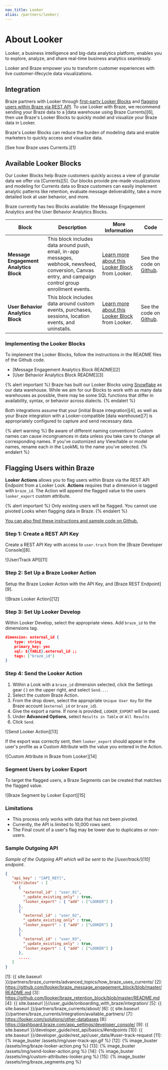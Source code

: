 ```yaml
---
nav_title: Looker
alias: /partners/looker/
---
```


# About Looker

Looker, a business intelligence and big-data analytics platform, enables you to explore, analyze, and share real-time business analytics seamlessly.

Looker and Braze empower you to transform customer experiences with live customer-lifecycle data visualizations.

## Integration

Braze partners with Looker through [first-party Looker Blocks](#implementing-the-looker-blocks) and [flagging users within Braze via REST API](#flagging-users-within-braze). To use Looker with Braze, we recommend sending your Braze data to a [data warehouse using Braze Currents][6], then use Braze's Looker Blocks to quickly model and visualize your Braze data in Looker.

Braze's Looker Blocks can reduce the burden of modeling data and enable marketers to quickly access and visualize data.

[See how Braze uses Currents.][1]

## Available Looker Blocks

Our Looker Blocks help Braze customers quickly access a view of granular data we offer via [Currents][5]. Our blocks provide pre-made visualizations and modeling for Currents data so Braze customers can easily implement analytic patterns like retention, evaluate message deliverability, take a more detailed look at user behavior, and more.

Braze currently has two Blocks available: the Message Engagement Analytics and the User Behavior Analytics Blocks.

| Block | Description | More Information | Code |
|---|---|---|---|
| __Message Engagement Analytics Block__ | This block includes data around push, email, in-app messages, webhook, newsfeed, conversion, Canvas entry, and campaign control group enrollment events. | [Learn more about this Looker Block](https://looker.com/platform/blocks/source/message-engagement-analytics-by-braze) from Looker. | See the code on [Github](https://github.com/llooker/braze_message_engagement_block). |
| __User Behavior Analytics Block__ | This block includes data around custom events, purchases, sessions, location events, and uninstalls. | [Learn more about this Looker Block](https://looker.com/platform/blocks/source/user-behavior-analytics-by-braze) from Looker. | See the code on [Github](https://github.com/llooker/braze_retention_block). |

### Implementing the Looker Blocks

To implement the Looker Blocks, follow the instructions in the README files of the Github code.

- [Message Engagement Analytics Block README][2]
- [User Behavior Analytics Block README][3]

{% alert important %}
  Braze has built our Looker Blocks using [Snowflake](https://www.snowflake.com/) as our data warehouse. While we aim for our Blocks to work with as many data warehouses as possible, there may be some SQL functions that differ in availability, syntax, or behavior across dialects.
{% endalert %}

Both integrations assume that your [initial Braze integration][4], as well as your Braze integration with a Looker-compatible [data warehouse][7] is appropriately configured to capture and send necessary data.

{% alert warning %}
Be aware of different naming conventions! Custom names can cause incongruences in data unless you take care to change all corresponding names. If you've customized any View/table or model names, rename each in the LookML to the name you've selected.
{% endalert %}

## Flagging Users within Braze

__Looker Actions__ allows you to flag users within Braze via the REST API Endpoint from a Looker Look. __Actions__ requires that a dimension is tagged with `braze_id`. The Action will append the flagged value to the users `looker_export` custom attribute.

{% alert important %}
Only existing users will be flagged. You cannot use pivoted Looks when flagging data in Braze.
{% endalert %}

[You can also find these instructions and sample code on Github.](https://github.com/Appboy/growth-looker-action/tree/master/src/actions/braze)

### Step 1: Create a REST API Key

Create a REST API Key with access to `user.track` from the [Braze Developer Console][8].

![User/Track API][11]

### Step 2: Set Up a Braze Looker Action

Setup the Braze Looker Action with the API Key, and [Braze REST Endpoint][9].

![Braze Looker Action][12]

### Step 3: Set Up Looker Develop

Within Looker Develop, select the appropriate views. Add `braze_id` to the dimensions tag.

```json
dimension: external_id {
    type: string
    primary_key: yes
    sql: ${TABLE}.external_id ;;
    tags: ["braze_id"]
}
```

### Step 4: Send the Looker Action

1. Within a Look with a `braze_id` dimension selected, click the Settings gear ( <i class="fas fa-cog"></i> ) on the upper right, and select `Send...`.
2. Select the custom Braze Action.
3. From the drop down, select the appropriate `Unique User Key` for the Braze account (`external_id` or `braze_id`).
4. Give the export a name. If none is provided, `LOOKER_EXPORT` will be used.
5. Under __Advanced Options__, select `Results in Table` or `All Results`
6. Click `Send`.

![Send Looker Action][13]

If the export was correctly sent, then `looker_export` should appear in the user's profile as a Custom Attribute with the value you entered in the Action.

![Custom Attribute in Braze from Looker][14]

### Segment Users by Looker Export

To target the flagged users, a Braze Segments can be created that matches the flagged value.

![Braze Segment by Looker Export][15]

### Limitations

- This process only works with data that has not been pivoted.
- Currently, the API is limited to 10,000 rows sent.
- The Final count of a user's flag may be lower due to duplicates or non-users.

### Sample Outgoing API

_Sample of the Outgoing API which will be sent to the [/user/track/][10] endpoint._

```json
{
   "api_key" : "[API_KEY]",
   "attributes" : [
      {
        "external_id" : "user_01",
        "_update_existing_only" : true,
        "looker_export" : { "add" : ["LOOKER"] }
      },
      {
        "external_id" : "user_02",
        "_update_existing_only" : true,
        "looker_export" : { "add" : ["LOOKER"] }
      },
      {
        "external_id" : "user_03",
        "_update_existing_only" : true,
        "looker_export" : { "add" : ["LOOKER"] }
      },
      .....
   ]
}
```

[1]: {{ site.baseurl }}/partners/braze_currents/advanced_topics/how_braze_uses_currents/
[2]: https://github.com/llooker/braze_message_engagement_block/blob/master/README.md
[3]: https://github.com/llooker/braze_retention_block/blob/master/README.md
[4]: {{ site.baseurl }}//user_guide/onboarding_with_braze/integration/
[5]: {{ site.baseurl }}/partners/braze_currents/about/
[6]: {{ site.baseurl }}/partners/braze_currents/integration/available_partners/
[7]: https://looker.com/solutions/other-databases
[8]: https://dashboard.braze.com/app_settings/developer_console/
[9]: {{ site.baseurl }}/developer_guide/rest_api/basics/#endpoints
[10]: {{ site.baseurl }}/developer_guide/rest_api/user_data/#user-track-request
[11]: {% image_buster /assets/img/user-track-api.gif %}
[12]: {% image_buster /assets/img/braze-looker-action.png %}
[13]: {% image_buster /assets/img/send-looker-action.png %}
[14]: {% image_buster /assets/img/custom-attributes-looker.png %}
[15]: {% image_buster /assets/img/braze_segments.png %}
